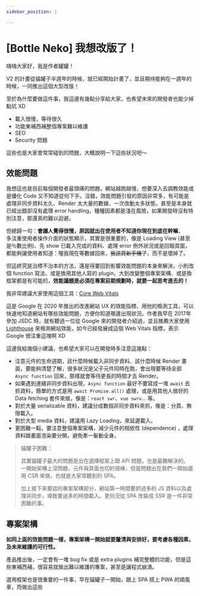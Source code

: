 ```yaml
---
sidebar_position: 1

---
```


# [Bottle Neko] 我想改版了！

嗨嗨大家好，我是作者罐罐！

V2 的計畫從貓罐子半週年的時候，就已經開始計畫了，並且期待能夠在一週年的時候，一同推出這個大型改版！

至於為什麼要做這件事，我這邊有幾點分享給大家，也希望未來的開發者也能少掉點坑 XD

- 載入很慢，等待很久
- 功能東補西補整個專案難以維護
- SEO
- Security 問題

這些也是大家會常常碰到的問題，大概說明一下這些狀況吧～



## 效能問題

我想這也是目前每個開發者最頭痛的問題，網站越跑越慢，想要深入去調教效能或是優化 Code 又不知道從何下手。沒錯，效能問題引發的原因非常多，有可能是處理非同步資料太久、Render 太大量的數據、一次改動太多狀態，甚至是本身就已經出錯卻沒有處理 error handling，種種因素都是淺在風險，如果開發時沒有特別注意，那還真的難以迴避。

但總歸一句：**會讓人覺得很慢，原因就出在使用者不知道你現在到底在幹嘛**，<br/>
多注重使用者操作介面的狀態顯示，其實是很重要的，像是 Loading View (甚至是％數比例)、先 show 已載入完成的資料、處理 error 例外狀況或是回報頁面，都能夠讓使用者知道：喔我現在等數據回來，~~我該買新手機了~~，而不是壞掉了。

但這終究是治標不治本的方法，還是得要回到影響效能問題的本身來解決，小則改個 function 寫法、或是換用其他人寫的 plugin，大到改變整個專案架構、或是換框架都是有可能的，**效能議題是必須在專案前期規劃時，就要一起思考進去的！**

我非常建議大家使用這個工具：[Core Web Vitals](https://web.dev/vitals/) 

這是 Google 在 2020 年推出的改進網站 UX 的效能指標，用他的檢測工具，可以快速地知道網站有哪些效能問題，方便你知道哪邊出現狀況。作者我早在 2017年參加 JSDC 時，就有聽過一位從 Google 來的開發者介紹過，並且推薦大家使用 [Lighthouse](https://developers.google.com/web/tools/lighthouse?hl=zh-tw) 來檢測網站效能，如今已經發展成這個 Web Vitals 指標，表示 Google 很注重這塊啊 XD

這邊我給幾個小建議，也希望大家可以在開發時多注意這幾點：

- 注意元件的生命週期，該什麼時候載入非同步資料、該什麼時候 Render 畫面，要能夠清楚了解，很多狀況是父子元件同時在跑，會出現要等待全部 `Async function` 回來，那樣就會等待更長的時間才去 Render。
- 如果遇到連續非同步資料出現，`Async function` 最好不要寫成一堆 `await` 去抓資料，簡單的方式是用 `await Promise.all()` 處理，或是用其他人做好的 Data fetching 套件來做，像是：`react swr`、`vue swrv`... 等。
- 對於大量 serializable 資料，建議分成數個非同步資料來抓，像是：分頁、無限載入。
- 對於大型 media 資料，建議用 Lazy Loading，來延遲載入。
- 更困難一點，要注意整個專案架構，減少元件的相依性 (dependence) ，處理資料跟畫面渲染要分開，避免牽一髮動全身。

>貓罐子困難：
>
>其實貓罐子最大的問題是出在選擇框架上跟 API 問題，也是最難解決的。一開始架構上沒問題，元件與頁面也切的很棒，但是問題出在我們一開始選用 CSR 來做，也就是大家常聽到的 SPA。
>
>加上接下來要談的專案架構部分，網站第一時間要抓過多的 JS 資料以及處理非同步，導致要過多的時間載入。更何況從 SPA 改裝成 SSR 是一件非常困難的事。

## 專案架構

**如同上面的效能問題一樣，專案架構一開始就要釐清與安排好，要考慮各種因素，及未來維護的可行性。**

產品推出後，一定會有一堆 bug fix 或是 extra plugins 補完整體的功能，但是這些東補西補，很容易就做出難以維護的專案，甚至是讓程式崩潰。

選用框架也是很重要的一件事，早在貓罐子一開始，跟上 SPA 搭上 PWA 的順風車，而做出這些

